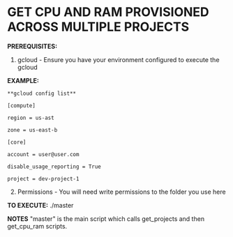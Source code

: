 # GET CPU AND RAM PROVISIONED ACROSS MULTIPLE PROJECTS
**PREREQUISITES:**
1) gcloud - Ensure you have your environment configured to execute the gcloud

**EXAMPLE:**

	**gcloud config list**

	[compute]

	region = us-ast

	zone = us-east-b

	[core]

	account = user@user.com

	disable_usage_reporting = True

	project = dev-project-1

2) Permissions - You will need write permissions to the folder you use here

**TO EXECUTE:**
./master

**NOTES**
"master" is the main script which calls get_projects and then get_cpu_ram scripts. 
